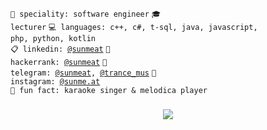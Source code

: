 <code>👷 speciality: software engineer</code>
<code>🎓 lecturer</code>
<code>💻 languages: c++, c#, t-sql, java, javascript, php, python, kotlin</code><br>
<code>📋 linkedin: [@sunmeat](https://www.linkedin.com/in/sunmeat)</code>
<code>💅 hackerrank: [@sunmeat](https://www.hackerrank.com/sunmeat)</code>
<code>📱 telegram: [@sunmeat](https://t.me/sunmeat), [@trance_mus](https://t.me/trance_mus)</code>
<code>📸 instagram: [@sunme.at](https://www.instagram.com/sunme.at/)</code><br>
<code>🎤 fun fact: karaoke singer & melodica player</code>
<h3 align="center">
<img src="https://readme-typing-svg.herokuapp.com/?lines=%D0%9D%D0%B5+%D0%B1%D0%BE%D0%B9%D1%82%D0%B5%D1%81%D1%8C+%D1%81%D0%BE%D0%B2%D0%B5%D1%80%D1%88%D0%B5%D0%BD%D1%81%D1%82%D0%B2%D0%B0.+;%D0%92%D0%B0%D0%BC+%D0%B2%D1%81%D1%91+%D1%80%D0%B0%D0%B2%D0%BD%D0%BE+%D0%BD%D0%B8%D0%BA%D0%BE%D0%B3%D0%B4%D0%B0+%D0%B5%D0%B3%D0%BE+%D0%BD%D0%B5+%D0%B4%D0%BE%D1%81%D1%82%D0%B8%D1%87%D1%8C+&font=Fira%20Code&center=true&width=380&height=50">
</h3>
